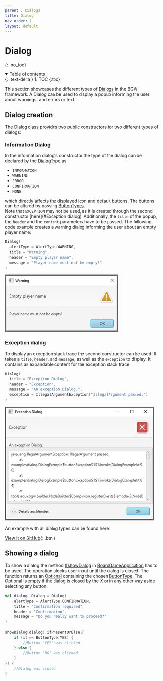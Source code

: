 ```yaml
---
parent : Dialogs
title: Dialog 
nav_order: 1 
layout: default
---
```


<!-- KDoc -->
[BoardGameApplicationKDoc]: https://tudo-aqua.github.io/bgw/kotlin-docs/bgw-core/tools.aqua.bgw.core/-board-game-application/index.html
[DialogKDoc]: https://tudo-aqua.github.io/bgw/kotlin-docs/bgw-core/tools.aqua.bgw.dialog/-dialog/index.html
[DialogTypeKDoc]: https://tudo-aqua.github.io/bgw/kotlin-docs/bgw-core/tools.aqua.bgw.dialog/-dialog-type/index.html
[ButtonTypeKDoc]: https://tudo-aqua.github.io/bgw/kotlin-docs/bgw-core/tools.aqua.bgw.dialog/-button-type/index.html

[showDialogKDoc]: https://tudo-aqua.github.io/bgw/kotlin-docs/bgw-core/tools.aqua.bgw.core/-board-game-application/show-dialog.html

<!-- Links -->
[OptionalDoc]: https://docs.oracle.com/en/java/javase/11/docs/api/java.base/java/util/Optional.html

<!-- Start Page -->
# Dialog
{: .no_toc}
<details open markdown="block">
  <summary>
    Table of contents
  </summary>
  {: .text-delta }
1. TOC
{:toc}
</details>

This section showcases the different types of [Dialogs][DialogKDoc]
in the BGW framework. A Dialog can be used to
display a popup informing the user about warnings, and errors or text.

## Dialog creation

The [Dialog][DialogKDoc] class provides two public constructors for two different types of dialogs:

### Information Dialog
In the information dialog's constructor the type of the dialog can be declared by the [DialogType][DialogTypeKDoc] as

* ``INFORMATION``
* ``WARNING``
* ``ERROR``
* ``CONFIRMATION``
* ``NONE``

which directly affects the displayed icon and default buttons. The buttons can be altered by passing [ButtonTypes][ButtonTypeKDoc].  
Note that ``EXCEPTION`` may not be used, as it is created through the second constructor [here](#Exception dialog).
Additionally, the ``title`` of the popup, the ``header`` and the ``content`` parameters have to be passed.
The following code example creates a warning dialog informing the user about an empty player name:

````kotlin
Dialog(
  alertType = AlertType.WARNING,
  title = "Warning",
  header = "Empty player name",
  message = "Player name must not be empty!"
)
````
![warning_dialog](warning_dialog.png)

### Exception dialog
To display an exception stack trace the second constructor can be used. It takes a ``title``, ``header``, and 
``message``, as well as the ``exception`` to display.
It contains an expandable content for the exception stack trace.

````kotlin
Dialog(
  title = "Exception Dialog",
  header = "Exception",
  message = "An exception Dialog.",
  exception = IllegalArgumentException("IllegalArgument passed.")
)
````
![exception_dialog](exception_dialog.png)

An example with all dialog types can be found here: 

[View it on GitHub](https://github.com/tudo-aqua/bgw/tree/main/bgw-examples/bgw-docs-examples/src/main/kotlin/examples/dialog/DialogExample.kt){:
.btn }
## Showing a dialog
To show a dialog the method [#showDialog][showDialogKDoc] 
in [BoardGameApplication][BoardGameApplicationKDoc] 
has to be used.
The operation blocks user input until the dialog is closed. The function returns an 
[Optional][OptionalDoc] containing the chosen 
[ButtonType][ButtonTypeKDoc]. 
The Optional is empty if the dialog is closed by the *X* or in any other way aside selecting any button.

````kotlin
val dialog: Dialog = Dialog(
    alertType = AlertType.CONFIRMATION, 
    title = "Confirmation required", 
    header = "Confirmation", 
    message = "Do you really want to proceed?"
)

showDialog(dialog).ifPresentOrElse({ 
    if (it == ButtonType.YES) {
        //Button 'YES' was clicked 
    } else {
        //Button 'NO' was clicked 
    }
}) {
	//Dialog was closed
}
````
